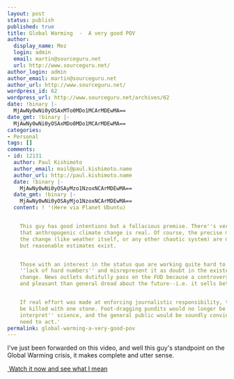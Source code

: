 ```yaml
---
layout: post
status: publish
published: true
title: Global Warming  -  A very good POV
author:
  display_name: Mez
  login: admin
  email: martin@sourceguru.net
  url: http://www.sourceguru.net/
author_login: admin
author_email: martin@sourceguru.net
author_url: http://www.sourceguru.net/
wordpress_id: 62
wordpress_url: http://www.sourceguru.net/archives/62
date: !binary |-
  MjAwNy0wNi0yOSAxMTo0MDo1MCArMDEwMA==
date_gmt: !binary |-
  MjAwNy0wNi0yOSAxMDo0MDo1MCArMDEwMA==
categories:
- Personal
tags: []
comments:
- id: 12131
  author: Paul Kishimoto
  author_email: mail@paul.kishimoto.name
  author_url: http://paul.kishimoto.name
  date: !binary |-
    MjAwNy0wNi0yOSAyMzo1NzoxNCArMDEwMA==
  date_gmt: !binary |-
    MjAwNy0wNi0yOSAyMjo1NzoxNCArMDEwMA==
  content: ! '(Here via Planet Ubuntu)


    This guy has good intentions but a fallacious premise. There''s very little doubt
    that anthropogenic climate change is real. Of course, the precise magnitude of
    the change (like weather itself, or any other chaotic system) are not easily predicted,
    but reasonable estimates exist.


    Those with an interest in the status quo are working quite hard to highlight this
    ''lack of hard numbers'' and misrepresent it as doubt in the existence of climate
    change. News outlets dutifully pass on the FUD because a controversy is more interesting
    and pleasant than general dread about the future--i.e. it sells better.


    If real effort was made at enforcing journalistic responsibility, two birds could
    be killed with one stone. Foot-dragging pundits would no longer be able to ''creatively
    interpret'' science, and the general public would be soundly convinced of the
    need to act.'
permalink: global-warming-a-very-good-pov
---
```

<p>I've just been forwarded on this video, and well this guy's standpoint on the Global Warming crisis, it makes complete and utter sense.</p>
<p><a href="http://www.break.com/index/tough-to-argue.html"> Watch it now and see what I mean</a></p>
